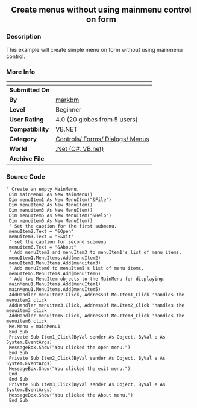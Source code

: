 ﻿<div align="center">

## Create menus without using mainmenu control on form


</div>

### Description

This example will create simple menu on form without using mainmenu control.
 
### More Info
 


<span>             |<span>
---                |---
**Submitted On**   |
**By**             |[markbm](https://github.com/Planet-Source-Code/PSCIndex/blob/master/ByAuthor/markbm.md)
**Level**          |Beginner
**User Rating**    |4.0 (20 globes from 5 users)
**Compatibility**  |VB\.NET
**Category**       |[Controls/ Forms/ Dialogs/ Menus](https://github.com/Planet-Source-Code/PSCIndex/blob/master/ByCategory/controls-forms-dialogs-menus__10-3.md)
**World**          |[\.Net \(C\#, VB\.net\)](https://github.com/Planet-Source-Code/PSCIndex/blob/master/ByWorld/net-c-vb-net.md)
**Archive File**   |[](https://github.com/Planet-Source-Code/markbm-create-menus-without-using-mainmenu-control-on-form__10-132/archive/master.zip)





### Source Code

```
' Create an empty MainMenu.
 Dim mainMenu1 As New MainMenu()
 Dim menuItem1 As New MenuItem("&File")
 Dim menuItem2 As New MenuItem()
 Dim menuitem3 As New MenuItem()
 Dim menuItem5 As New MenuItem("&Help")
 Dim menuitem6 As New MenuItem()
 ' Set the caption for the first submenu.
 menuItem2.Text = "&Open"
 menuitem3.Text = "E&xit"
 ' set the caption for second submenu
 menuitem6.Text = "&About"
 ' Add menuItem2 and menuItem3 to menuItem1's list of menu items.
 menuItem1.MenuItems.Add(menuItem2)
 menuItem1.MenuItems.Add(menuitem3)
 ' Add menuItem6 to menuItem5's list of menu items.
 menuItem5.MenuItems.Add(menuitem6)
 ' Add two MenuItem objects to the MainMenu for displaying.
 mainMenu1.MenuItems.Add(menuItem1)
 mainMenu1.MenuItems.Add(menuItem5)
 AddHandler menuItem2.Click, AddressOf Me.Item1_Click 'handles the menuitem2 click
 AddHandler menuitem3.Click, AddressOf Me.Item2_Click 'handles the menuitem3 click
 AddHandler menuitem6.Click, AddressOf Me.Item3_Click 'handles the menuitem6 click
 Me.Menu = mainMenu1
 End Sub
 Private Sub Item1_Click(ByVal sender As Object, ByVal e As System.EventArgs)
 MessageBox.Show("You clicked the open menu.")
 End Sub
 Private Sub Item2_Click(ByVal sender As Object, ByVal e As System.EventArgs)
 MessageBox.Show("You clicked the exit menu.")
 End
 End Sub
 Private Sub Item3_Click(ByVal sender As Object, ByVal e As System.EventArgs)
 MessageBox.Show("You clicked the About menu.")
 End Sub
```

